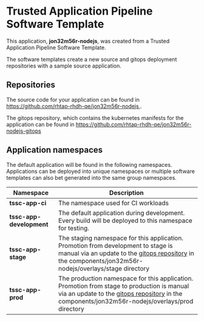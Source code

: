 # Trusted Application Pipeline Software Template

This application, **jon32m56r-nodejs**, was created from a Trusted Application Pipeline Software Template.

The software templates create a new source and gitops deployment repositories with a sample source application. 

## Repositories

The source code for your application can be found in [https://github.com/rhtap-rhdh-qe/jon32m56r-nodejs ](https://github.com/rhtap-rhdh-qe/jon32m56r-nodejs ).
 
The gitops repository, which contains the kubernetes manifests for the application can be found in 
[https://github.com/rhtap-rhdh-qe/jon32m56r-nodejs-gitops ](https://github.com/rhtap-rhdh-qe/jon32m56r-nodejs-gitops ) 

## Application namespaces 

The default application will be found in the following namespaces. Applications can be deployed into unique namespaces or multiple software templates can also bet generated into the same group namespaces.  

|  Namespace   |  Description   |  
| -------- | -------- |
| **tssc-app-ci** | The namespace used for CI workloads |
| **tssc-app-development** | The default application during development. Every build will be deployed to this namespace for testing. |
| **tssc-app-stage** | The staging namespace for this application. Promotion from development to stage is manual via an update to the [gitops repository](https://github.com/rhtap-rhdh-qe/jon32m56r-nodejs-gitops ) in the components/jon32m56r-nodejs/overlays/stage directory |
| **tssc-app-prod** | The production namespace for this application. Promotion from stage to production is manual via an update to the [gitops repository](https://github.com/rhtap-rhdh-qe/jon32m56r-nodejs-gitops ) in the components/jon32m56r-nodejs/overlays/prod directory |